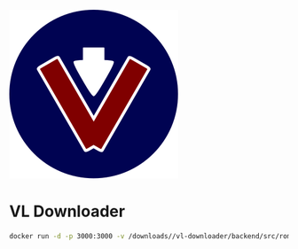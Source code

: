 ![spooty logo](assets/logo.svg)
# VL Downloader

```bash
docker run -d -p 3000:3000 -v /downloads//vl-downloader/backend/src/rom/downloads raiper34/vl-downloader:0.0.0
```
